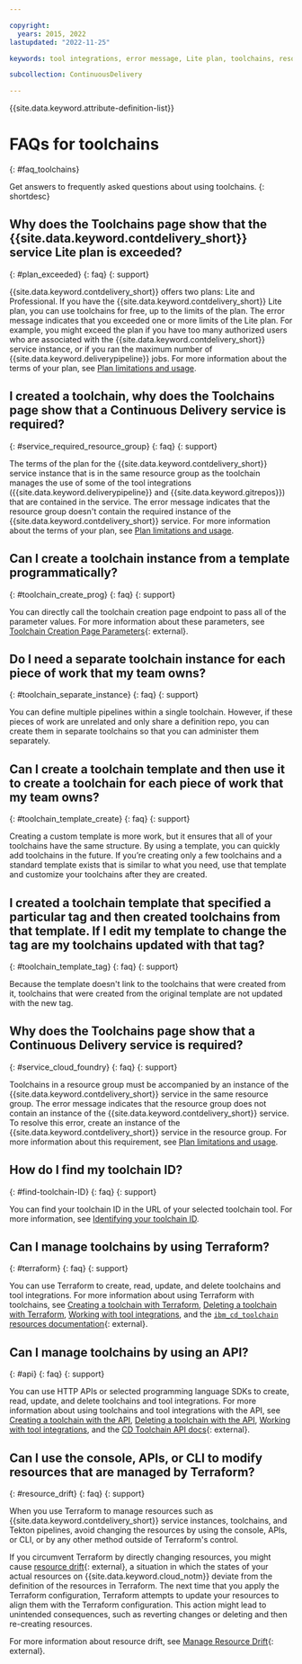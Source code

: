 ```yaml
---

copyright:
  years: 2015, 2022
lastupdated: "2022-11-25"

keywords: tool integrations, error message, Lite plan, toolchains, resource groups, IBM Cloud

subcollection: ContinuousDelivery

---
```


{{site.data.keyword.attribute-definition-list}}

# FAQs for toolchains
{: #faq_toolchains}

Get answers to frequently asked questions about using toolchains.
{: shortdesc} 


## Why does the Toolchains page show that the {{site.data.keyword.contdelivery_short}} service Lite plan is exceeded?
{: #plan_exceeded}
{: faq}
{: support}

{{site.data.keyword.contdelivery_short}} offers two plans: Lite and Professional. If you have the {{site.data.keyword.contdelivery_short}} Lite plan, you can use toolchains for free, up to the limits of the plan. The error message indicates that you exceeded one or more limits of the Lite plan. For example, you might exceed the plan if you have too many authorized users who are associated with the {{site.data.keyword.contdelivery_short}} service instance, or if you ran the maximum number of {{site.data.keyword.deliverypipeline}} jobs. For more information about the terms of your plan, see [Plan limitations and usage](/docs/services/ContinuousDelivery?topic=ContinuousDelivery-limitations_usage).


## I created a toolchain, why does the Toolchains page show that a Continuous Delivery service is required?
{: #service_required_resource_group}
{: faq}
{: support}

The terms of the plan for the {{site.data.keyword.contdelivery_short}} service instance that is in the same resource group as the toolchain manages the use of some of the tool integrations ({{site.data.keyword.deliverypipeline}} and {{site.data.keyword.gitrepos}}) that are contained in the service. The error message indicates that the resource group doesn't contain the required instance of the {{site.data.keyword.contdelivery_short}} service. For more information about the terms of your plan, see [Plan limitations and usage](/docs/services/ContinuousDelivery?topic=ContinuousDelivery-limitations_usage).


## Can I create a toolchain instance from a template programmatically?
{: #toolchain_create_prog}
{: faq}
{: support}

You can directly call the toolchain creation page endpoint to pass all of the parameter values. For more information about these parameters, see [Toolchain Creation Page Parameters](https://github.com/open-toolchain/sdk/wiki/Toolchain-Creation-page-parameters){: external}.


## Do I need a separate toolchain instance for each piece of work that my team owns?
{: #toolchain_separate_instance}
{: faq}
{: support}

You can define multiple pipelines within a single toolchain. However, if these pieces of work are unrelated and only share a definition repo, you can create them in separate toolchains so that you can administer them separately.


## Can I create a toolchain template and then use it to create a toolchain for each piece of work that my team owns?
{: #toolchain_template_create}
{: faq}
{: support}

Creating a custom template is more work, but it ensures that all of your toolchains have the same structure. By using a template, you can quickly add toolchains in the future. If you’re creating only a few toolchains and a standard template exists that is similar to what you need, use that template and customize your toolchains after they are created.


## I created a toolchain template that specified a particular tag and then created toolchains from that template. If I edit my template to change the tag are my toolchains updated with that tag?
{: #toolchain_template_tag}
{: faq}
{: support}

Because the template doesn't link to the toolchains that were created from it, toolchains that were created from the original template are not updated with the new tag.


## Why does the Toolchains page show that a Continuous Delivery service is required?
{: #service_cloud_foundry}
{: faq}
{: support}

Toolchains in a resource group must be accompanied by an instance of the {{site.data.keyword.contdelivery_short}} service in the same resource group. The error message indicates that the resource group does not contain an instance of the {{site.data.keyword.contdelivery_short}} service. To resolve this error, create an instance of the {{site.data.keyword.contdelivery_short}} service in the resource group. For more information about this requirement, see [Plan limitations and usage](/docs/ContinuousDelivery?topic=ContinuousDelivery-limitations_usage).


## How do I find my toolchain ID?
{: #find-toolchain-ID}
{: faq}
{: support}

You can find your toolchain ID in the URL of your selected toolchain tool. For more information, see [Identifying your toolchain ID](/docs/ContinuousDelivery?topic=ContinuousDelivery-aggregating-multiple-sources). 


## Can I manage toolchains by using Terraform?
{: #terraform}
{: faq}
{: support}

You can use Terraform to create, read, update, and delete toolchains and tool integrations. For more information about using Terraform with toolchains, see [Creating a toolchain with Terraform](/docs/ContinuousDelivery?topic=ContinuousDelivery-toolchains_getting_started&interface=terraform#creating_a_toolchain_terraform), [Deleting a toolchain with Terraform](/docs/ContinuousDelivery?topic=ContinuousDelivery-toolchains-using&interface=terraform#deleting_a_toolchain_terraform), [Working with tool integrations](/docs/ContinuousDelivery?topic=ContinuousDelivery-integrations&interface=terraform), and the [`ibm_cd_toolchain` resources documentation](https://registry.terraform.io/providers/IBM-Cloud/ibm/latest/docs/resources/cd_toolchain){: external}.


## Can I manage toolchains by using an API?
{: #api}
{: faq}
{: support}

You can use HTTP APIs or selected programming language SDKs to create, read, update, and delete toolchains and tool integrations. For more information about using toolchains and tool integrations with the API, see [Creating a toolchain with the API](/docs/ContinuousDelivery?topic=ContinuousDelivery-toolchains_getting_started&interface=api#creating_a_toolchain_api), [Deleting a toolchain with the API](/docs/ContinuousDelivery?topic=ContinuousDelivery-toolchains-using&interface=api#deleting_a_toolchain_api), [Working with tool integrations](/docs/ContinuousDelivery?topic=ContinuousDelivery-integrations&interface=api), and the [CD Toolchain API docs](https://cloud.ibm.com/apidocs/toolchain){: external}.


## Can I use the console, APIs, or CLI to modify resources that are managed by Terraform?
{: #resource_drift}
{: faq}
{: support}

When you use Terraform to manage resources such as {{site.data.keyword.contdelivery_short}} service instances, toolchains, and Tekton pipelines, avoid changing the resources by using the console, APIs, or CLI, or by any other method outside of Terraform's control.

If you circumvent Terraform by directly changing resources, you might cause [resource drift](https://developer.hashicorp.com/terraform/tutorials/state/resource-drift){: external}, a situation in which the states of your actual resources on {{site.data.keyword.cloud_notm}} deviate from the definition of the resources in Terraform. The next time that you apply the Terraform configuration, Terraform attempts to update your resources to align them with the Terraform configuration. This action might lead to unintended consequences, such as reverting changes or deleting and then re-creating resources.

For more information about resource drift, see [Manage Resource Drift](https://developer.hashicorp.com/terraform/tutorials/state/resource-drift){: external}.
